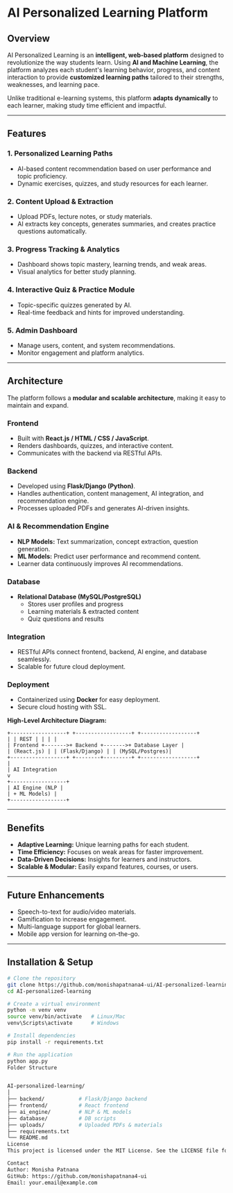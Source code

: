 # AI Personalized Learning Platform

## Overview

AI Personalized Learning is an **intelligent, web-based platform** designed to revolutionize the way students learn. Using **AI and Machine Learning**, the platform analyzes each student's learning behavior, progress, and content interaction to provide **customized learning paths** tailored to their strengths, weaknesses, and learning pace.  

Unlike traditional e-learning systems, this platform **adapts dynamically** to each learner, making study time efficient and impactful.

---

## Features

### 1. Personalized Learning Paths
- AI-based content recommendation based on user performance and topic proficiency.
- Dynamic exercises, quizzes, and study resources for each learner.

### 2. Content Upload & Extraction
- Upload PDFs, lecture notes, or study materials.
- AI extracts key concepts, generates summaries, and creates practice questions automatically.

### 3. Progress Tracking & Analytics
- Dashboard shows topic mastery, learning trends, and weak areas.
- Visual analytics for better study planning.

### 4. Interactive Quiz & Practice Module
- Topic-specific quizzes generated by AI.
- Real-time feedback and hints for improved understanding.

### 5. Admin Dashboard
- Manage users, content, and system recommendations.
- Monitor engagement and platform analytics.

---

## Architecture

The platform follows a **modular and scalable architecture**, making it easy to maintain and expand.  

### Frontend
- Built with **React.js / HTML / CSS / JavaScript**.
- Renders dashboards, quizzes, and interactive content.
- Communicates with the backend via RESTful APIs.

### Backend
- Developed using **Flask/Django (Python)**.
- Handles authentication, content management, AI integration, and recommendation engine.
- Processes uploaded PDFs and generates AI-driven insights.

### AI & Recommendation Engine
- **NLP Models:** Text summarization, concept extraction, question generation.
- **ML Models:** Predict user performance and recommend content.
- Learner data continuously improves AI recommendations.

### Database
- **Relational Database (MySQL/PostgreSQL)**
  - Stores user profiles and progress
  - Learning materials & extracted content
  - Quiz questions and results

### Integration
- RESTful APIs connect frontend, backend, AI engine, and database seamlessly.
- Scalable for future cloud deployment.

### Deployment
- Containerized using **Docker** for easy deployment.
- Secure cloud hosting with SSL.

**High-Level Architecture Diagram:**
```
+------------------+ +------------------+ +------------------+
| | REST | | | |
| Frontend +------->+ Backend +------->+ Database Layer |
| (React.js) | | (Flask/Django) | | (MySQL/Postgres)|
+------------------+ +--------+---------+ +------------------+
|
| AI Integration
v
+------------------+
| AI Engine (NLP |
| + ML Models) |
+------------------+

```

---

## Benefits

- **Adaptive Learning:** Unique learning paths for each student.  
- **Time Efficiency:** Focuses on weak areas for faster improvement.  
- **Data-Driven Decisions:** Insights for learners and instructors.  
- **Scalable & Modular:** Easily expand features, courses, or users.

---

## Future Enhancements

- Speech-to-text for audio/video materials.  
- Gamification to increase engagement.  
- Multi-language support for global learners.  
- Mobile app version for learning on-the-go.

---

## Installation & Setup

```bash
# Clone the repository
git clone https://github.com/monishapatnana4-ui/AI-personalized-learning.git
cd AI-personalized-learning

# Create a virtual environment
python -m venv venv
source venv/bin/activate   # Linux/Mac
venv\Scripts\activate      # Windows

# Install dependencies
pip install -r requirements.txt

# Run the application
python app.py
Folder Structure


AI-personalized-learning/
│
├── backend/           # Flask/Django backend
├── frontend/          # React frontend
├── ai_engine/         # NLP & ML models
├── database/          # DB scripts
├── uploads/           # Uploaded PDFs & materials
├── requirements.txt
└── README.md
License
This project is licensed under the MIT License. See the LICENSE file for details.

Contact
Author: Monisha Patnana
GitHub: https://github.com/monishapatnana4-ui
Email: your.email@example.com
